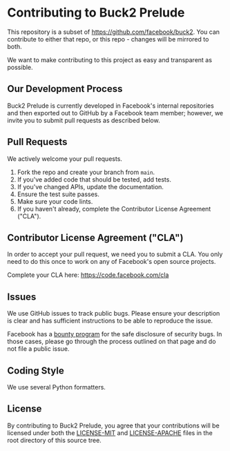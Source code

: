 # Contributing to Buck2 Prelude

This repository is a subset of <https://github.com/facebook/buck2>. You can
contribute to either that repo, or this repo - changes will be mirrored to both.

We want to make contributing to this project as easy and transparent as
possible.

## Our Development Process

Buck2 Prelude is currently developed in Facebook's internal repositories and
then exported out to GitHub by a Facebook team member; however, we invite you to
submit pull requests as described below.

## Pull Requests

We actively welcome your pull requests.

1. Fork the repo and create your branch from `main`.
2. If you've added code that should be tested, add tests.
3. If you've changed APIs, update the documentation.
4. Ensure the test suite passes.
5. Make sure your code lints.
6. If you haven't already, complete the Contributor License Agreement ("CLA").

## Contributor License Agreement ("CLA")

In order to accept your pull request, we need you to submit a CLA. You only need
to do this once to work on any of Facebook's open source projects.

Complete your CLA here: <https://code.facebook.com/cla>

## Issues

We use GitHub issues to track public bugs. Please ensure your description is
clear and has sufficient instructions to be able to reproduce the issue.

Facebook has a [bounty program](https://www.facebook.com/whitehat/) for the safe
disclosure of security bugs. In those cases, please go through the process
outlined on that page and do not file a public issue.

## Coding Style

We use several Python formatters.

## License

By contributing to Buck2 Prelude, you agree that your contributions will be
licensed under both the [LICENSE-MIT](LICENSE-MIT) and
[LICENSE-APACHE](LICENSE-APACHE) files in the root directory of this source
tree.
